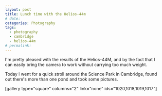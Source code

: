 ```yaml
---
layout: post
title: Lunch time with the Helios-44m
# date:
categories: Photography
tags:
  - photography
  - cambridge
  - helios-44m
# permalink:
---
```

I'm pretty pleased with the results of the Helios-44M, and by the fact that I can easily bring the camera to work without carrying too much weight.

Today I went for a quick stroll around the Science Park in Cambridge, found out there's more than one pond and took some pictures.

<!-- =================== CHECK THE FOLLOWING GALLERY! -->

[gallery type="square" columns="2" link="none" ids="1020,1018,1019,1017"]

